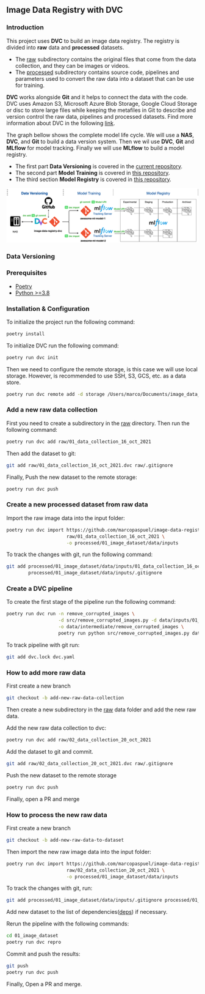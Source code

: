 ## Image Data Registry with DVC

### Introduction

This project uses **DVC** to build an image data registry. The registry is divided into **raw** data and **processed** datasets.

- The [raw](raw) subdirectory contains the original files that come from the data collection, and they can be images or videos.
- The [processed](processed) subdirectory contains source code, pipelines and parameters used to convert the raw data into a dataset
  that can be use for training.
  
**DVC** works alongside **Git** and it helps to connect the data with the code. DVC uses Amazon S3, Microsoft Azure Blob
Storage, Google Cloud Storage or disc to store large files while keeping the metafiles in Git to describe and version control
the raw data, pipelines and processed datasets. Find more information about DVC in the following [link](https://dvc.org/).

The graph bellow shows the complete model life cycle. We will use a **NAS**, **DVC**, and **Git** to build a data version system.
Then we wil use **DVC**, **Git** and **MLflow** for model tracking. Finally we will use **MLflow** to build a model registry. 
- The first part **Data Versioning** is covered in the [current repository](https://github.com/marcopaspuel/image-data-registry-dvc).
- The second part **Model Training** is covered in [this repository](https://github.com/marcopaspuel/awesome-ml-model).
- The third section **Model Registry** is covered in [this repository]().

![pycharm0](assets/image-data-registry-dvc-flow-diagram.png)

### Data Versioning

### Prerequisites
- [Poetry](https://python-poetry.org/docs/#installation) 
- [Python >=3.8](https://www.python.org/doc/)

### Installation & Configuration

To initialize the project run the following command:
```bash
poetry install
```

To initialize DVC run the following command:
```bash
poetry run dvc init
```

Then we need to configure the remote storage, is this case we will use local storage. However, is recommended to use
SSH, S3, GCS, etc. as a data store. 

```bash
poetry run dvc remote add -d storage /Users/marco/Documents/image_data_registry_dvc_storage
```

### Add a new raw data collection

First you need to create a subdirectory in the [raw](raw) directory. Then run the following command:

```bash
poetry run dvc add raw/01_data_collection_16_oct_2021
```

Then add the dataset to git:

```bash
git add raw/01_data_collection_16_oct_2021.dvc raw/.gitignore
```

Finally, Push the new dataset to the remote storage:

```bash
poetry run dvc push
```

### Create a new processed dataset from raw data

Import the raw image data into the input folder:

```bash
poetry run dvc import https://github.com/marcopaspuel/image-data-registry-dvc \
                      raw/01_data_collection_16_oct_2021 \
                      -o processed/01_image_dataset/data/inputs
```

To track the changes with git, run the following command: 
```bash
git add processed/01_image_dataset/data/inputs/01_data_collection_16_oct_2021.dvc \
        processed/01_image_dataset/data/inputs/.gitignore
```

### Create a DVC pipeline

To create the first stage of the pipeline run the following command:

```bash
poetry run dvc run -n remove_corrupted_images \
                   -d src/remove_corrupted_images.py -d data/inputs/01_data_collection_16_oct_2021 \
                   -o data/intermediate/remove_corrupted_images \
                   poetry run python src/remove_corrupted_images.py data/inputs/01_data_collection_16_oct_2021/
```

To track pipeline with git run:

```bash
git add dvc.lock dvc.yaml
```

###  How to add more raw data

First create a new branch
```bash
git checkout -b add-new-raw-data-collection
```

Then create a new subdirectory in the [raw](raw) data folder and add the new raw data.

Add the new raw data collection to dvc:

```bash
poetry run dvc add raw/02_data_collection_20_oct_2021
```

Add the dataset to git and commit.

```bash
git add raw/02_data_collection_20_oct_2021.dvc raw/.gitignore
```

Push the new dataset to the remote storage
```bash
poetry run dvc push
```

Finally, open a PR and merge 

### How to process the new raw data

First create a new branch

```bash
git checkout -b add-new-raw-data-to-dataset
```

Then import the new raw image data into the input folder:

```bash
poetry run dvc import https://github.com/marcopaspuel/image-data-registry-dvc \
                      raw/02_data_collection_20_oct_2021 \
                      -o processed/01_image_dataset/data/inputs
```

To track the changes with git, run:

```bash
git add processed/01_image_dataset/data/inputs/.gitignore processed/01_image_dataset/data/inputs/02_data_collection_20_oct_2021.dvc
```
Add new dataset to the list of dependencies([deps](processed/01_image_dataset/dvc.yaml)) if necessary.

Rerun the pipeline with the following commands:

```bash
cd 01_image_dataset
poetry run dvc repro
```

Commit and push the results:
```bash
git push
poetry run dvc push
```

Finally, Open a PR and merge.
